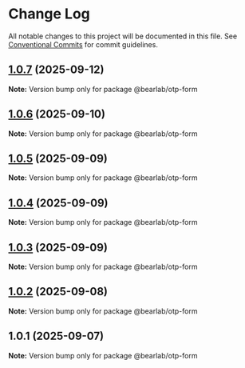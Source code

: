 # Change Log

All notable changes to this project will be documented in this file.
See [Conventional Commits](https://conventionalcommits.org) for commit guidelines.

## [1.0.7](https://github.com/hasanbala/ui-components/compare/@bearlab/otp-form@1.0.6...@bearlab/otp-form@1.0.7) (2025-09-12)

**Note:** Version bump only for package @bearlab/otp-form





## [1.0.6](https://github.com/hasanbala/ui-components/compare/@bearlab/otp-form@1.0.5...@bearlab/otp-form@1.0.6) (2025-09-10)

**Note:** Version bump only for package @bearlab/otp-form





## [1.0.5](https://github.com/hasanbala/ui-components/compare/@bearlab/otp-form@1.0.4...@bearlab/otp-form@1.0.5) (2025-09-09)

**Note:** Version bump only for package @bearlab/otp-form





## [1.0.4](https://github.com/hasanbala/ui-components/compare/@bearlab/otp-form@1.0.3...@bearlab/otp-form@1.0.4) (2025-09-09)

**Note:** Version bump only for package @bearlab/otp-form





## [1.0.3](https://github.com/hasanbala/ui-components/compare/@bearlab/otp-form@1.0.2...@bearlab/otp-form@1.0.3) (2025-09-09)

**Note:** Version bump only for package @bearlab/otp-form





## [1.0.2](https://github.com/hasanbala/ui-components/compare/@bearlab/otp-form@1.0.1...@bearlab/otp-form@1.0.2) (2025-09-08)

**Note:** Version bump only for package @bearlab/otp-form





## 1.0.1 (2025-09-07)

**Note:** Version bump only for package @bearlab/otp-form
